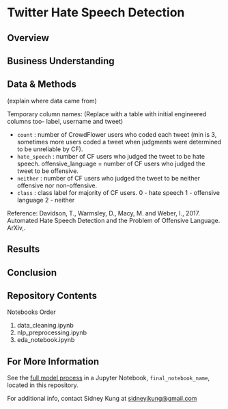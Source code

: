 # Twitter Hate Speech Detection

## Overview


## Business Understanding


## Data & Methods
(explain where data came from)

Temporary column names:
(Replace with a table with initial engineered columns too- label, username and tweet)

- `count` : number of CrowdFlower users who coded each tweet (min is 3, sometimes more users coded a tweet when judgments were determined to be unreliable by CF).
- `hate_speech` : number of CF users who judged the tweet to be hate speech.
offensive_language = number of CF users who judged the tweet to be offensive.
- `neither` : number of CF users who judged the tweet to be neither offensive nor non-offensive.
- `class` : class label for majority of CF users. 0 - hate speech 1 - offensive language 2 - neither

Reference:
Davidson, T., Warmsley, D., Macy, M. and Weber, I., 2017. Automated Hate Speech Detection and the Problem of Offensive Language. ArXiv,.

## Results


## Conclusion

## Repository Contents

Notebooks Order
1. data_cleaning.ipynb
2. nlp_preprocessing.ipynb
3. eda_notebook.ipynb

## For More Information

See the [full model process](link) in a Jupyter Notebook, `final_notebook_name`, located in this repository.

For additional info, contact Sidney Kung at sidneyjkung@gmail.com

